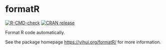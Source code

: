 # formatR

[![R-CMD-check](https://github.com/yihui/formatR/actions/workflows/R-CMD-check.yaml/badge.svg)](https://github.com/yihui/formatR/actions/workflows/R-CMD-check.yaml)
[![CRAN release](https://www.r-pkg.org/badges/version/formatR)](https://cran.r-project.org/package=formatR)

Format R code automatically.

See the package homepage <https://yihui.org/formatR/> for more information.

